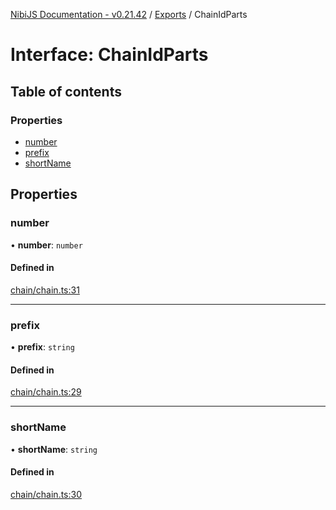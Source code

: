 [NibiJS Documentation - v0.21.42](../intro.md) / [Exports](../modules.md) / ChainIdParts

# Interface: ChainIdParts

## Table of contents

### Properties

- [number](ChainIdParts.md#number)
- [prefix](ChainIdParts.md#prefix)
- [shortName](ChainIdParts.md#shortname)

## Properties

### number

• **number**: `number`

#### Defined in

[chain/chain.ts:31](https://github.com/NibiruChain/ts-sdk/blob/c08edb6/packages/nibijs/src/chain/chain.ts#L31)

___

### prefix

• **prefix**: `string`

#### Defined in

[chain/chain.ts:29](https://github.com/NibiruChain/ts-sdk/blob/c08edb6/packages/nibijs/src/chain/chain.ts#L29)

___

### shortName

• **shortName**: `string`

#### Defined in

[chain/chain.ts:30](https://github.com/NibiruChain/ts-sdk/blob/c08edb6/packages/nibijs/src/chain/chain.ts#L30)
